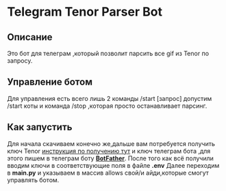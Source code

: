 # Telegram Tenor Parser Bot
## Описание
Это бот для телеграм ,который позволит парсить все gif из Tenor по запросу.
## Управление ботом
Для управления есть всего лишь 2 команды /start [запрос] допустим /start коты и команда /stop ,которая просто останавливает парсинг.
## Как запустить
Для начала скачиваем конечно же,дальше вам потребуется получить ключ Tenor <a href="https://developers.google.com/tenor/guides/quickstart">инструкция по получению тут</a> 
и ключ телеграм бота ,для этого пишем в телеграм боту <a href="https://t.me/BotFather">**BotFather**</a>.
После того как всё получили вводим ключи в соответствующие поля в файле **.env**
Далее переходим в **main.py** и указываем в массив allows свой/и айди,которые смогут управлять ботом.
